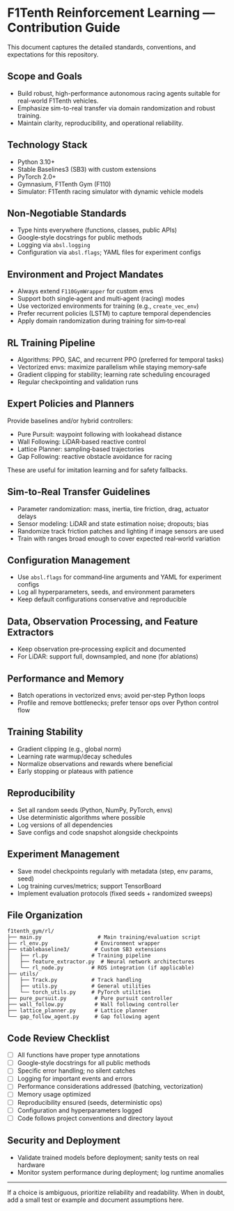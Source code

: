 # F1Tenth Reinforcement Learning — Contribution Guide

This document captures the detailed standards, conventions, and expectations for this repository.

## Scope and Goals

- Build robust, high-performance autonomous racing agents suitable for real-world F1Tenth vehicles.
- Emphasize sim-to-real transfer via domain randomization and robust training.
- Maintain clarity, reproducibility, and operational reliability.

## Technology Stack

- Python 3.10+
- Stable Baselines3 (SB3) with custom extensions
- PyTorch 2.0+
- Gymnasium, F1Tenth Gym (F110)
- Simulator: F1Tenth racing simulator with dynamic vehicle models

## Non‑Negotiable Standards

- Type hints everywhere (functions, classes, public APIs)
- Google‑style docstrings for public methods
- Logging via `absl.logging`
- Configuration via `absl.flags`; YAML files for experiment configs

## Environment and Project Mandates

- Always extend `F110GymWrapper` for custom envs
- Support both single‑agent and multi‑agent (racing) modes
- Use vectorized environments for training (e.g., `create_vec_env`)
- Prefer recurrent policies (LSTM) to capture temporal dependencies
- Apply domain randomization during training for sim‑to‑real

## RL Training Pipeline

- Algorithms: PPO, SAC, and recurrent PPO (preferred for temporal tasks)
- Vectorized envs: maximize parallelism while staying memory‑safe
- Gradient clipping for stability; learning rate scheduling encouraged
- Regular checkpointing and validation runs

## Expert Policies and Planners

Provide baselines and/or hybrid controllers:

- Pure Pursuit: waypoint following with lookahead distance
- Wall Following: LiDAR‑based reactive control
- Lattice Planner: sampling‑based trajectories
- Gap Following: reactive obstacle avoidance for racing

These are useful for imitation learning and for safety fallbacks.

## Sim‑to‑Real Transfer Guidelines

- Parameter randomization: mass, inertia, tire friction, drag, actuator delays
- Sensor modeling: LiDAR and state estimation noise; dropouts; bias
- Randomize track friction patches and lighting if image sensors are used
- Train with ranges broad enough to cover expected real‑world variation

## Configuration Management

- Use `absl.flags` for command‑line arguments and YAML for experiment configs
- Log all hyperparameters, seeds, and environment parameters
- Keep default configurations conservative and reproducible

## Data, Observation Processing, and Feature Extractors

- Keep observation pre‑processing explicit and documented
- For LiDAR: support full, downsampled, and none (for ablations)

## Performance and Memory

- Batch operations in vectorized envs; avoid per‑step Python loops
- Profile and remove bottlenecks; prefer tensor ops over Python control flow

## Training Stability

- Gradient clipping (e.g., global norm)
- Learning rate warmup/decay schedules
- Normalize observations and rewards where beneficial
- Early stopping or plateaus with patience

## Reproducibility

- Set all random seeds (Python, NumPy, PyTorch, envs)
- Use deterministic algorithms where possible
- Log versions of all dependencies
- Save configs and code snapshot alongside checkpoints

## Experiment Management

- Save model checkpoints regularly with metadata (step, env params, seed)
- Log training curves/metrics; support TensorBoard
- Implement evaluation protocols (fixed seeds + randomized sweeps)

## File Organization

```
f1tenth_gym/rl/
├── main.py                  # Main training/evaluation script
├── rl_env.py               # Environment wrapper
├── stablebaseline3/        # Custom SB3 extensions
│   ├── rl.py              # Training pipeline
│   ├── feature_extractor.py  # Neural network architectures
│   └── rl_node.py         # ROS integration (if applicable)
├── utils/
│   ├── Track.py           # Track handling
│   ├── utils.py           # General utilities
│   └── torch_utils.py     # PyTorch utilities
├── pure_pursuit.py         # Pure pursuit controller
├── wall_follow.py          # Wall following controller
├── lattice_planner.py      # Lattice planner
└── gap_follow_agent.py     # Gap following agent
```

## Code Review Checklist

- [ ] All functions have proper type annotations
- [ ] Google‑style docstrings for all public methods
- [ ] Specific error handling; no silent catches
- [ ] Logging for important events and errors
- [ ] Performance considerations addressed (batching, vectorization)
- [ ] Memory usage optimized
- [ ] Reproducibility ensured (seeds, deterministic ops)
- [ ] Configuration and hyperparameters logged
- [ ] Code follows project conventions and directory layout

## Security and Deployment

- Validate trained models before deployment; sanity tests on real hardware
- Monitor system performance during deployment; log runtime anomalies

---

If a choice is ambiguous, prioritize reliability and readability. When in doubt, add a small test or example and document assumptions here. 